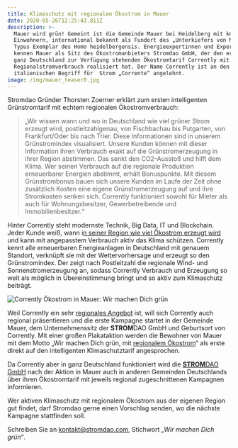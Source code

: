 ```yaml
---
title: Klimaschutz mit regionalem Ökostrom in Mauer
date: 2020-05-26T12:25:43.811Z
description: >-
  Mauer wird grün! Gemeint ist die Gemeinde Mauer bei Heidelberg mit knapp 4000
  Einwohnern, international bekannt als Fundort des „Unterkiefers von Mauer“,
  Typus Exemplar des Homo heidelbergensis. Energieexpertinnen und Experten
  kennen Mauer als Sitz des Ökostromanbieters Stromdao GmbH, der den ersten in
  ganz Deutschland zur Verfügung stehenden Ökostromtarif Corrently mit echtem
  Regionalstromverbrauch realisiert hat. Der Name Corrently ist an den
  italienischen Begriff für  Strom „Corrente“ angelehnt. 
image: /img/mauer_teaser0.jpg
---
```

Stromdao Gründer Thorsten Zoerner  erklärt zum ersten intelligenten Grünstromtarif mit echtem regionalen Ökostromverbrauch:

>  „Wir wissen wann und wo in Deutschland wie viel grüner Strom erzeugt wird, postleitzahlgenau, von Fischbachau bis Putgarten, von Frankfurt/Oder bis nach Trier. Diese Informationen sind in unserem Grünstromindex visualisiert. Unsere Kunden können mit dieser Information ihren Verbrauch exakt auf die Grünstromerzeugung in ihrer Region abstimmen. Das senkt den CO2-Ausstoß und hilft dem Klima. Wer seinen Verbrauch auf die regionale Produktion erneuerbarer Energien abstimmt, erhält Bonuspunkte. Mit diesem Grünstrombonus bauen sich unsere Kunden im Laufe der Zeit ohne zusätzlich Kosten eine eigene Grünstromerzeugung auf und ihre Stromkosten senken sich. Corrently funktioniert sowohl für Mieter als auch für Wohnungsbesitzer, Gewerbetreibende und Immobilienbesitzer.“

Hinter Corrently steht modernste Technik, Big Data, IT und Blockchain. Jeder Kunde weiß, wann i[n seiner Region wie viel Ökostrom erzeugt wird](https://www.gruenstromindex.de/) und kann mit angepasstem Verbrauch aktiv das Klima schützen. Corrently kennt alle erneuerbaren Energieanlagen in Deutschland mit genauem Standort, verknüpft sie mit der Wettervorhersage und erzeugt so den Grünstromindex. Der zeigt nach Postleitzahl die regionale Wind- und Sonnenstromerzeugung an, sodass Corrently Verbrauch und Erzeugung so weit als möglich in Übereinstimmung bringt und so aktiv zum Klimaschutz beiträgt.

![Corrently Ökostrom in Mauer: Wir machen Dich grün](/img/mauer_plakat_collage_b_600px.jpg "Corrently Ökostrom in Mauer: Wir machen Dich grün")

Weil Corrently ein sehr [regionales Angebot](https://www.corrently.de/mauer.html) ist, will sich Corrently auch regional präsentieren und die erste Kampagne startet in der Gemeinde Mauer, dem Unternehmenssitz der **STROM**DAO GmbH und Geburtsort von Corrently. Mit einer großen Plakataktion werden die Bewohner von Mauer mit dem Motto „Wir machen Dich grün, mit [regionalem Ökostrom](https://www.corrently.de/index.html)“ als erste direkt auf den intelligenten Klimaschutztarif angesprochen.

Da Corrently aber in ganz Deutschland funktioniert wird die [**STROM**DAO GmbH](https://www.stromdao.de/) nach der Aktion in Mauer auch in anderen Gemeinden Deutschlands über ihren Ökostromtarif mit jeweils regional zugeschnittenen Kampagnen informieren. 

Wer aktiven Klimaschutz mit regionalem Ökostrom aus der eigenen Region gut findet, darf Stromdao gerne einen Vorschlag senden, wo die nächste Kampagne stattfinden soll. 

Schreiben Sie an kontakt@stromdao.com, Stichwort _„Wir machen Dich grün“_.

